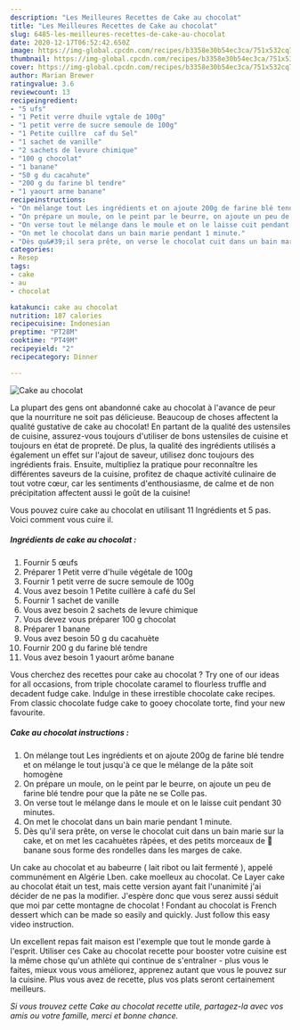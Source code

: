 ```yaml
---
description: "Les Meilleures Recettes de Cake au chocolat"
title: "Les Meilleures Recettes de Cake au chocolat"
slug: 6485-les-meilleures-recettes-de-cake-au-chocolat
date: 2020-12-17T06:52:42.650Z
image: https://img-global.cpcdn.com/recipes/b3358e30b54ec3ca/751x532cq70/cake-au-chocolat-photo-principale-de-la-recette.jpg
thumbnail: https://img-global.cpcdn.com/recipes/b3358e30b54ec3ca/751x532cq70/cake-au-chocolat-photo-principale-de-la-recette.jpg
cover: https://img-global.cpcdn.com/recipes/b3358e30b54ec3ca/751x532cq70/cake-au-chocolat-photo-principale-de-la-recette.jpg
author: Marian Brewer
ratingvalue: 3.6
reviewcount: 13
recipeingredient:
- "5 ufs"
- "1 Petit verre dhuile vgtale de 100g"
- "1 petit verre de sucre semoule de 100g"
- "1 Petite cuillre  caf du Sel"
- "1 sachet de vanille"
- "2 sachets de levure chimique"
- "100 g chocolat"
- "1 banane"
- "50 g du cacahute"
- "200 g du farine bl tendre"
- "1 yaourt arme banane"
recipeinstructions:
- "On mélange tout Les ingrédients et on ajoute 200g de farine blé tendre et on mélange le tout jusqu&#39;à ce que le mélange de la pâte soit homogène"
- "On prépare un moule, on le peint par le beurre, on ajoute un peu de farine blé tendre pour que la pâte ne se Colle pas."
- "On verse tout le mélange dans le moule et on le laisse cuit pendant 30 minutes."
- "On met le chocolat dans un bain marie pendant 1 minute."
- "Dès qu&#39;il sera prête, on verse le chocolat cuit dans un bain marie sur la cake, et on met les cacahuètes râpées, et des petits morceaux de 🍌 banane sous forme des rondelles dans les marges de cake."
categories:
- Resep
tags:
- cake
- au
- chocolat

katakunci: cake au chocolat 
nutrition: 187 calories
recipecuisine: Indonesian
preptime: "PT28M"
cooktime: "PT49M"
recipeyield: "2"
recipecategory: Dinner

---
```



![Cake au chocolat](https://img-global.cpcdn.com/recipes/b3358e30b54ec3ca/751x532cq70/cake-au-chocolat-photo-principale-de-la-recette.jpg)

La plupart des gens ont abandonné cake au chocolat à l'avance de peur que la nourriture ne soit pas délicieuse. Beaucoup de choses affectent la qualité gustative de cake au chocolat! En partant de la qualité des ustensiles de cuisine, assurez-vous toujours d'utiliser de bons ustensiles de cuisine et toujours en état de propreté. De plus, la qualité des ingrédients utilisés a également un effet sur l'ajout de saveur, utilisez donc toujours des ingrédients frais. Ensuite, multipliez la pratique pour reconnaître les différentes saveurs de la cuisine, profitez de chaque activité culinaire de tout votre cœur, car les sentiments d'enthousiasme, de calme et de non précipitation affectent aussi le goût de la cuisine!

<!--inarticleads1-->

Vous pouvez cuire cake au chocolat en utilisant 11 Ingrédients et 5 pas. Voici comment vous cuire il.

##### Ingrédients de cake au chocolat :

1. Fournir 5 œufs
1. Préparer 1 Petit verre d&#39;huile végétale de 100g
1. Fournir 1 petit verre de sucre semoule de 100g
1. Vous avez besoin 1 Petite cuillère à café du Sel
1. Fournir 1 sachet de vanille
1. Vous avez besoin 2 sachets de levure chimique
1. Vous devez vous préparer 100 g chocolat
1. Préparer 1 banane
1. Vous avez besoin 50 g du cacahuète
1. Fournir 200 g du farine blé tendre
1. Vous avez besoin 1 yaourt arôme banane


Vous cherchez des recettes pour cake au chocolat ? Try one of our ideas for all occasions, from triple chocolate caramel to flourless truffle and decadent fudge cake. Indulge in these irrestible chocolate cake recipes. From classic chocolate fudge cake to gooey chocolate torte, find your new favourite. 

<!--inarticleads2-->

##### Cake au chocolat instructions :

1. On mélange tout Les ingrédients et on ajoute 200g de farine blé tendre et on mélange le tout jusqu&#39;à ce que le mélange de la pâte soit homogène
1. On prépare un moule, on le peint par le beurre, on ajoute un peu de farine blé tendre pour que la pâte ne se Colle pas.
1. On verse tout le mélange dans le moule et on le laisse cuit pendant 30 minutes.
1. On met le chocolat dans un bain marie pendant 1 minute.
1. Dès qu&#39;il sera prête, on verse le chocolat cuit dans un bain marie sur la cake, et on met les cacahuètes râpées, et des petits morceaux de 🍌 banane sous forme des rondelles dans les marges de cake.


Un cake au chocolat et au babeurre ( lait ribot ou lait fermenté ), appelé communément en Algérie Lben. cake moelleux au chocolat. Ce Layer cake au chocolat était un test, mais cette version ayant fait l&#39;unanimité j&#39;ai décider de ne pas la modifier. J&#39;espère donc que vous serez aussi séduit que moi par cette montagne de chocolat ! Fondant au chocolat is French dessert which can be made so easily and quickly. Just follow this easy video instruction. 

<!--inarticleads1-->

<p>
Un excellent repas fait maison est l'exemple que tout le monde garde à l'esprit. Utiliser ces Cake au chocolat recette pour booster votre cuisine est la même chose qu'un athlète qui continue de s'entraîner - plus vous le faites, mieux vous vous améliorez, apprenez autant que vous le pouvez sur la cuisine. Plus vous avez de recette, plus vos plats seront certainement meilleurs.
</p>

<p>
<i>Si vous trouvez cette Cake au chocolat recette utile, partagez-la avec vos amis ou votre famille, merci et bonne chance.</i>
</p>
